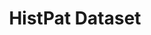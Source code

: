 ---
title: HistPat Dataset
url: https://dataverse.harvard.edu/dataset.xhtml?persistentId=doi:10.7910/DVN/BPC15W
uuid: dc1af313-2dec-4d92-bd57-1648ed54b611
---